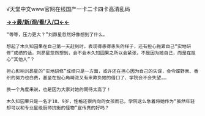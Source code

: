 √天堂中文www官网在线国产一卡二卡四卡高清乱码


**<a href="http://www.baidu.com/link?url=7_xtFUWki7hexbSrF9U18DvNUoYAjH8P5i8sQYawypq&wd">→→最/新/观/看/入/口←←</a>**



    “等等，压力更大？”刘昴星忽然好像想到了什么。

    想起了木久知园果在自己第一天赶到时，表现得患得患失的样子，还有担心拖累自己“实地研修”成绩的话，刘昴星忽然想到，会不会木久知园果之所以会紧张，不是因为她自己，而是在担心“其他人”？

    担心影响刘昴星的“实地研修”成绩只是一方面，或许还在担心因为自己的失误，会令蝶野泉、香织的努力也白费，甚至在担心角崎泷又有来欺负她的借口了、学院会不会失望……

    换一个角度来说，也是因为大家对她的期待太高了！

    木久知园果只是一名才18、9岁，性格还很内向的女孩而已，学院这么急着将她作为“虽然年轻却可以和专业星级厨师抗衡的怪物”宣传真的好吗？
